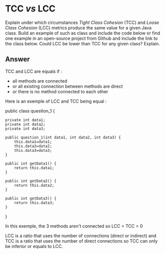 # TCC *vs* LCC

Explain under which circumstances *Tight Class Cohesion* (TCC) and *Loose Class Cohesion* (LCC) metrics produce the same value for a given Java class. Build an example of such as class and include the code below or find one example in an open-source project from Github and include the link to the class below. Could LCC be lower than TCC for any given class? Explain.

## Answer

TCC and LCC are equals if :
 - all methods are connected
 - or all existing connection between methods are direct
 - or there is no method connected to each other

Here is an exemple of LCC and TCC being equal :

public class question_1 {

    private int data1;
    private int data2;
    private int data3;

    public question_1(int data1, int data2, int data3) {
        this.data1=data1;
        this.data2=data2;
        this.data3=data3;
    }

    public int getData1() {
        return this.data1;
    }

    public int getData2() {
        return this.data2;
    }

    public int getData3() {
        return this.data3;
    }
}

In this exemple, the 3 methods aren't connected so LCC = TCC = 0


LCC is a ratio that uses the number of connections (direct or indirect) and TCC is a ratio that uses the number of direct connections so TCC can only be inferior or equals to LCC.